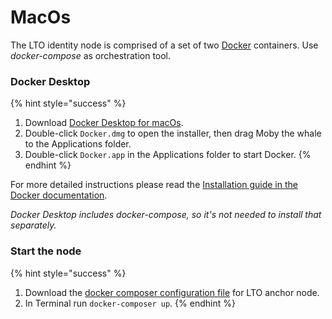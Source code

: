 # MacOs

The LTO identity node is comprised of a set of two [Docker](https://www.docker.com/) containers. Use _docker-compose_ as orchestration tool.

### Docker Desktop

{% hint style="success" %}
1. Download [Docker Desktop for macOs](https://hub.docker.com/editions/community/docker-ce-desktop-mac).
2. Double-click `Docker.dmg` to open the installer, then drag Moby the whale to the Applications folder.
3. Double-click `Docker.app` in the Applications folder to start Docker.
{% endhint %}

For more detailed instructions please read the [Installation guide in the Docker documentation](https://docs.docker.com/docker-for-mac/install/).

_Docker Desktop includes docker-compose, so it's not needed to install that separately._

### Start the node

{% hint style="success" %}
1. Download the [docker composer configuration file](https://raw.githubusercontent.com/ltonetwork/lto-identity-node/master/docker-compose.yml) for LTO anchor node.
2. In Terminal run `docker-composer up`.
{% endhint %}

